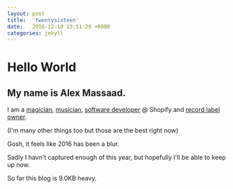 ```yaml
---
layout: post
title:  'twentysixteen'
date:   2016-12-10 13:51:29 +0000
categories: jekyll
---
```


# Hello World

## My name is Alex Massaad.

I am a [magician][magician], [musician][musician], [software developer][software developer] @ Shopify and [record label owner][record label owner].

(I'm many other things too but those are the best right now)

Gosh, it feels like 2016 has been a blur.

Sadly I havn't captured enough of this year, but hopefully I'll be able to keep up now.

So far this blog is 9.0KB heavy.

[magician]: https://www.alexthegreat.ca/
[musician]:   https://atam.ca/
[software developer]: https://github.com/amassaad
[record label owner]: https://atam.ca/

